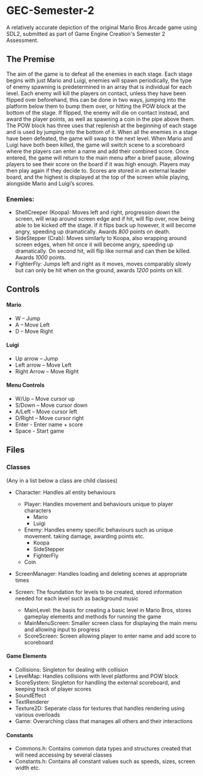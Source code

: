 # GEC-Semester-2

A relatively accurate depiction of the original Mario Bros Arcade game using SDL2, submitted as part of Game Engine Creation's Semester 2 Assessment. 

## The Premise

The aim of the game is to defeat all the enemies in each stage. Each stage begins with just Mario and Luigi, enemies will spawn periodically, the type of enemy spawning is predetermined in an array that is individual for each level. Each enemy will kill the players on contact, unless they have been flipped over beforehand, this can be done in two ways, jumping into the platform below them to bump them over, or hitting the POW block at the bottom of the stage. If flipped, the enemy will die on contact instead, and award the player points, as well as spawning a coin in the pipe above them. The POW block has three uses that replenish at the beginning of each stage and is used by jumping into the bottom of it. When all the enemies in a stage have been defeated, the game will swap to the next level. When Mario and Luigi have both been killed, the game will switch scene to a scoreboard where the players can enter a name and add their combined score. Once entered, the game will return to the main menu after a brief pause, allowing players to see their score on the board if it was high enough. Players may then play again if they decide to. Scores are stored in an external leader board, and the highest is displayed at the top of the screen while playing, alongside Mario and Luigi’s scores.

### Enemies:

* ShellCreeper (Koopa): Moves left and right, progression down the screen, will wrap around screen edge and if hit, will flip over, now being able to be kicked off the stage. If it flips back up however, it will become angry, speeding up dramatically. Awards *800* points on death. 
* SideStepper (Crab): Moves similarly to Koopa, also wrapping around screen edges, when hit once it will become angry, speeding up dramatically. On second hit, will flip like normal and can then be killed. Awards *1000* points.
* FighterFly: Jumps left and right as it moves, moves comparably slowly but can only be hit when on the ground, awards *1200* points on kill. 

## Controls

#### Mario

- W – Jump
- A – Move Left
- D – Move Right

#### Luigi

- Up arrow – Jump
- Left arrow – Move Left
- Right Arrow – Move Right

#### Menu Controls

- W/Up – Move cursor up
- S/Down – Move cursor down
- A/Left – Move cursor left
- D/Right – Move cursor right
- Enter - Enter name + score
- Space - Start game

## Files

### Classes
(Any in a list below a class are child classes)

* Character: Handles all entity behaviours
  * Player: Handles movement and behaviours unique to player characters
    * Mario
    * Luigi
  * Enemy: Handles enemy specific behaviours such as unique movement. taking damage, awarding points etc. 
    * Koopa
    * SideStepper
    * FighterFly
  * Coin

* ScreenManager: Handles loading and deleting scenes at appropriate times

* Screen: The foundation for levels to be created, stored information needed for each level such as background music
  * MainLevel: the basis for creating a basic level in Mario Bros, stores gameplay elements and methods for running the game
  * MainMenuScreen: Smaller screen class for displaying the main menu and allowing input to progress
  * ScoreScreen: Screen allowing player to enter name and add score to scoreboard

#### Game Elements

* Collisions: Singleton for dealing with collision
* LevelMap: Handles collisions with level platforms and POW block
* ScoreSystem: Singleton for handling the external scoreboard, and keeping track of player scores
* SoundEffect
* TextRenderer
* Texture2D: Seperate class for textures that handles rendering using various overloads
* Game: Overarching class that manages all others and their interactions 

#### Constants

* Commons.h: Contains common data types and structures created that will need accessing by several classes
* Constants.h: Contains all constant values such as speeds, sizes, screen width etc. 